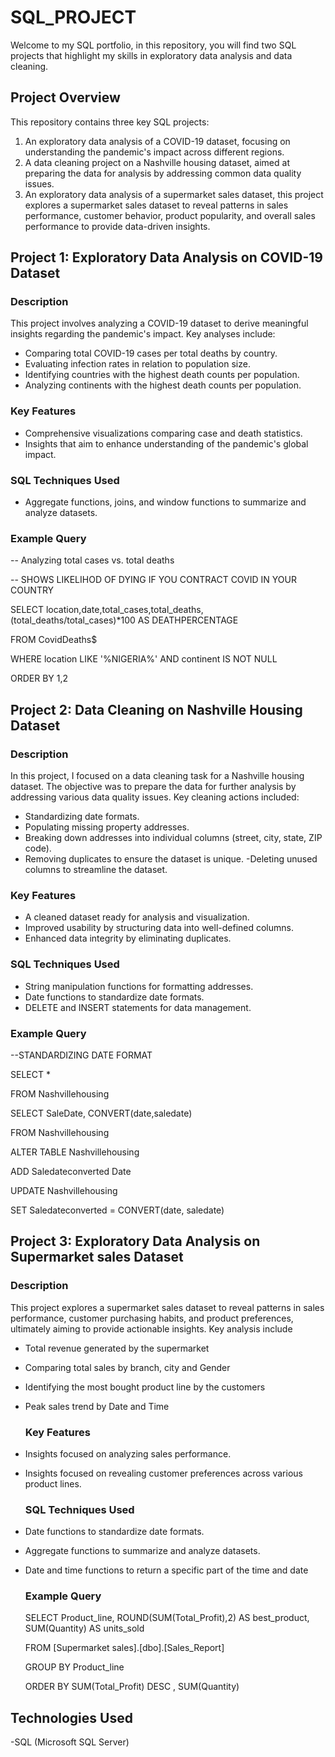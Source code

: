 # SQL_PROJECT

Welcome to my SQL portfolio, in this repository, you will find two SQL projects that highlight my skills in exploratory data analysis and data cleaning.    

## Project Overview  
This repository contains three key SQL projects:  

1. An exploratory data analysis of a COVID-19 dataset, focusing on understanding the pandemic's impact across different regions.  
2. A data cleaning project on a Nashville housing dataset, aimed at preparing the data for analysis by addressing common data quality issues.
3. An exploratory data analysis of a supermarket sales dataset, this project explores a supermarket sales dataset to reveal patterns in sales performance, customer behavior, product popularity, and overall sales performance to provide data-driven insights.
   
## Project 1: Exploratory Data Analysis on COVID-19 Dataset  
### Description  

This project involves analyzing a COVID-19 dataset to derive meaningful insights regarding the pandemic's impact. Key analyses include:  
- Comparing total COVID-19 cases per total deaths by country.  
- Evaluating infection rates in relation to population size.  
- Identifying countries with the highest death counts per population.  
- Analyzing continents with the highest death counts per population.  

### Key Features  
- Comprehensive visualizations comparing case and death statistics.    
- Insights that aim to enhance understanding of the pandemic's global impact.  

### SQL Techniques Used  
- Aggregate functions, joins, and window functions to summarize and analyze datasets.  

### Example Query  

-- Analyzing total cases vs. total deaths 

-- SHOWS LIKELIHOD OF DYING IF YOU CONTRACT COVID IN YOUR COUNTRY

SELECT location,date,total_cases,total_deaths,(total_deaths/total_cases)*100 AS DEATHPERCENTAGE

FROM CovidDeaths$

WHERE location LIKE '%NIGERIA%' AND  continent IS NOT NULL

ORDER BY 1,2

## Project 2: Data Cleaning on Nashville Housing Dataset
### Description

In this project, I focused on a data cleaning task for a Nashville housing dataset. The objective was to prepare the data for further analysis by addressing various data quality issues. Key cleaning actions included:

- Standardizing date formats.
- Populating missing property addresses.
- Breaking down addresses into individual columns (street, city, state, ZIP code).
- Removing duplicates to ensure the dataset is unique.
 -Deleting unused columns to streamline the dataset.

### Key Features

- A cleaned dataset ready for analysis and visualization.
- Improved usability by structuring data into well-defined columns.
- Enhanced data integrity by eliminating duplicates.

### SQL Techniques Used

- String manipulation functions for formatting addresses.
- Date functions to standardize date formats.
- DELETE and INSERT statements for data management.
  
### Example Query 

--STANDARDIZING DATE FORMAT

SELECT *
 
 FROM Nashvillehousing

SELECT SaleDate, CONVERT(date,saledate)
 
 FROM Nashvillehousing

ALTER TABLE Nashvillehousing
 
 ADD Saledateconverted Date

UPDATE Nashvillehousing
 
 SET Saledateconverted = CONVERT(date, saledate)

 ## Project 3: Exploratory Data Analysis on Supermarket sales  Dataset  
### Description  

This project explores a supermarket sales dataset to reveal patterns in sales performance, customer purchasing habits, and product preferences, ultimately aiming to provide actionable insights. Key analysis include

- Total revenue generated by the supermarket  
- Comparing total sales by branch, city and Gender  
- Identifying the most bought product line by the customers  
- Peak sales trend by Date and Time

  ### Key Features
- Insights focused on analyzing sales performance.
- Insights focused on revealing customer preferences across various product lines.

  ### SQL Techniques Used  
- Date functions to standardize date formats.
- Aggregate functions to summarize and analyze datasets.
- Date and time functions to return a specific part of the time and date

  ### Example Query
  SELECT Product_line, ROUND(SUM(Total_Profit),2) AS best_product, SUM(Quantity) AS  units_sold

  FROM [Supermarket sales].[dbo].[Sales_Report]

  GROUP BY Product_line

  ORDER BY SUM(Total_Profit) DESC , SUM(Quantity) 

  

## Technologies Used

-SQL (Microsoft SQL Server)

